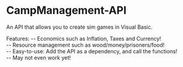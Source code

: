 # CampManagement-API
An API that allows you to create sim games in Visual Basic.

Features:
-- Economics such as Inflation, Taxes and Currency! <br />
-- Resource management such as wood/money/prisoners/food! <br />
-- Easy-to-use: Add the API as a dependency, and call the functions! <br />
-- May not even work yet! <br />
